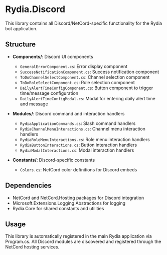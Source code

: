 # Rydia.Discord

This library contains all Discord/NetCord-specific functionality for the Rydia bot application.

## Structure

- **Components/**: Discord UI components
  - `GeneralErrorComponent.cs`: Error display component
  - `SuccessNotificationComponent.cs`: Success notification component
  - `ToDoChannelSelectComponent.cs`: Channel selection component
  - `ToDoRoleSelectComponent.cs`: Role selection component
  - `DailyAlertTimeConfigComponent.cs`: Button component to trigger time/message configuration
  - `DailyAlertTimeConfigModal.cs`: Modal for entering daily alert time and message

- **Modules/**: Discord command and interaction handlers
  - `RydiaApplicationCommands.cs`: Slash command handlers
  - `RydiaChannelMenuInteractions.cs`: Channel menu interaction handlers
  - `RydiaRoleMenuInteractions.cs`: Role menu interaction handlers
  - `RydiaButtonInteractions.cs`: Button interaction handlers
  - `RydiaModalInteractions.cs`: Modal interaction handlers

- **Constants/**: Discord-specific constants
  - `Colors.cs`: NetCord color definitions for Discord embeds

## Dependencies

- NetCord and NetCord.Hosting packages for Discord integration
- Microsoft.Extensions.Logging.Abstractions for logging
- Rydia.Core for shared constants and utilities

## Usage

This library is automatically registered in the main Rydia application via Program.cs.
All Discord modules are discovered and registered through the NetCord hosting services.